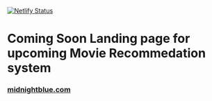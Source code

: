 [![Netlify Status](https://api.netlify.com/api/v1/badges/c041a949-b260-4c08-8753-b0ef1c1e434b/deploy-status)](https://app.netlify.com/sites/midnightblue/deploys)

# Coming Soon Landing page for upcoming Movie Recommedation system

### [midnightblue.com](https://midnightblue.netlify.app/)
